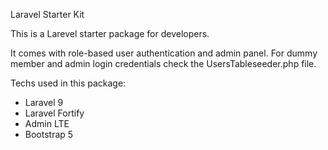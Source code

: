 Laravel Starter Kit

This is a Larevel starter package for developers.

It comes with role-based user authentication and admin panel. For dummy member and admin login credentials check the UsersTableseeder.php file.

Techs used in this package:

- Laravel 9
- Laravel Fortify
- Admin LTE
- Bootstrap 5
